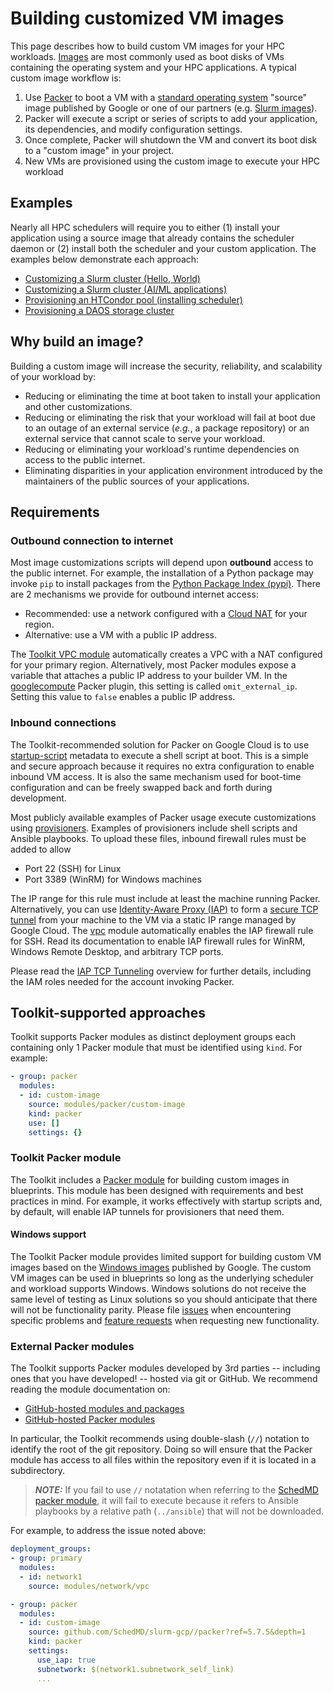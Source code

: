 # Building customized VM images

This page describes how to build custom VM images for your HPC workloads.
[Images][images] are most commonly used as boot disks of VMs containing the
operating system and your HPC applications. A typical custom image workflow is:

1. Use [Packer](https://packer.io) to boot a VM with a [standard operating
  system][standard-os] "source" image published by Google or one of our partners
  (e.g. [Slurm images][slurm-images]).
2. Packer will execute a script or series of scripts to add your application, its
  dependencies, and modify configuration settings.
3. Once complete, Packer will shutdown the VM and convert its boot disk to a
  "custom image" in your project.
4. New VMs are provisioned using the custom image to execute your HPC workload

[images]: https://cloud.google.com/compute/docs/images
[standard-os]: https://cloud.google.com/compute/docs/images/os-details
[slurm-images]: https://github.com/SchedMD/slurm-gcp/blob/master/docs/images.md#public-image

## Examples

Nearly all HPC schedulers will require you to either (1) install your
application using a source image that already contains the scheduler daemon
or (2) install both the scheduler and your custom application. The examples
below demonstrate each approach:

- [Customizing a Slurm cluster (Hello, World)](../examples/README.md#image-builderyaml-)
- [Customizing a Slurm cluster (AI/ML applications)](../examples/README.md#ml-slurmyaml-)
- [Provisioning an HTCondor pool (installing scheduler)](../examples/README.md#htc-htcondoryaml--)
- [Provisioning a DAOS storage cluster](../community/examples/intel/README.md#daos-cluster)

## Why build an image?

Building a custom image will increase the security, reliability, and scalability
of your workload by:

- Reducing or eliminating the time at boot taken to install your application
  and other customizations.
- Reducing or eliminating the risk that your workload will fail at boot due to
  an outage of an external service (_e.g._, a package repository) or an external
  service that cannot scale to serve your workload.
- Reducing or eliminating your workload's runtime dependencies on access to the
  public internet.
- Eliminating disparities in your application environment introduced by
  the maintainers of the public sources of your applications.

## Requirements

### Outbound connection to internet

Most image customizations scripts will depend upon **outbound** access to the
public internet. For example, the installation of a Python package may invoke
`pip` to  install packages from the [Python Package Index (pypi)][pypi]. There
are 2 mechanisms we provide for outbound internet access:

- Recommended: use a network configured with a [Cloud NAT][nat] for your
  region.
- Alternative: use a VM with a public IP address.

The [Toolkit VPC module][vpc] automatically creates a VPC with a NAT configured
for your primary region. Alternatively, most Packer modules expose a variable
that attaches a public IP address to your builder VM. In the [googlecompute]
Packer plugin, this setting is called `omit_external_ip`. Setting this value to
`false` enables a public IP address.

[googlecompute]: https://developer.hashicorp.com/packer/plugins/builders/googlecompute
[nat]: https://cloud.google.com/nat/docs/overview
[pypi]: https://pypi.org/
[vpc]: ../modules/network/vpc/README.md

### Inbound connections

The Toolkit-recommended solution for Packer on Google Cloud is to use
[startup-script] metadata to execute a shell script at boot. This is a simple
and secure approach because it requires no extra configuration to enable inbound
VM access. It is also the same mechanism used for boot-time configuration and
can be freely swapped back and forth during development.

Most publicly available examples of Packer usage execute customizations using
[provisioners]. Examples of provisioners include shell scripts and Ansible
playbooks. To upload these files, inbound firewall rules must be added to allow

- Port 22 (SSH) for Linux
- Port 3389 (WinRM) for Windows machines

The IP range for this rule must include at least the machine running Packer.
Alternatively, you can use [Identity-Aware Proxy (IAP)][iap] to form a [secure
TCP tunnel][iap-tcp] from your machine to the VM via a static IP range managed
by Google Cloud. The [vpc] module automatically enables the IAP firewall rule
for SSH. Read its documentation to enable IAP firewall rules for WinRM, Windows
Remote Desktop, and arbitrary TCP ports.

Please read the [IAP TCP Tunneling][iap-tcp] overview for further details,
including the IAM roles needed for the account invoking Packer.

[iap]: https://cloud.google.com/iap/docs/concepts-overview
[iap-tcp]: https://cloud.google.com/iap/docs/using-tcp-forwarding
[provisioners]: https://developer.hashicorp.com/packer/docs/provisioners
[startup-script]: https://cloud.google.com/compute/docs/instances/startup-scripts

## Toolkit-supported approaches

Toolkit supports Packer modules as distinct deployment groups each containing
only 1 Packer module that must be identified using `kind`. For example:

```yaml
- group: packer
  modules:
  - id: custom-image
    source: modules/packer/custom-image
    kind: packer
    use: []
    settings: {}
```

### Toolkit Packer module

The Toolkit includes a [Packer module](../modules/packer/custom-image/README.md)
for building custom images in blueprints. This module has been designed with
requirements and best practices in mind. For example, it works effectively with
startup scripts and, by default, will enable IAP tunnels for provisioners that
need them.

#### Windows support

The Toolkit Packer module provides limited support for building custom VM images
based on the [Windows images][windows-images] published by Google. The custom VM
images can be used in blueprints so long as the underlying scheduler and
workload supports Windows. Windows solutions do not receive the same level of
testing as Linux solutions so you should anticipate that there will not be
functionality parity. Please file [issues] when encountering specific problems
and [feature requests][features] when requesting new functionality.

[windows-images]: https://cloud.google.com/compute/docs/images/os-details#windows_server
[issues]: https://github.com/GoogleCloudPlatform/hpc-toolkit/issues
[features]: https://github.com/GoogleCloudPlatform/hpc-toolkit/discussions/categories/ideas-and-feature-requests

### External Packer modules

The Toolkit supports Packer modules developed by 3rd parties -- including ones
that you have developed! -- hosted via git or GitHub. We recommend reading the
module documentation on:

- [GitHub-hosted modules and packages](https://github.com/GoogleCloudPlatform/hpc-toolkit/blob/main/modules/README.md#github-hosted-modules-and-packages)
- [GitHub-hosted Packer modules](https://github.com/GoogleCloudPlatform/hpc-toolkit/blob/main/modules/README.md#github-hosted-packer-modules)

In particular, the Toolkit recommends using double-slash (`//`) notation to
identify the root of the git repository. Doing so will ensure that the Packer
module has access to all files within the repository even if it is located in
a subdirectory.

> **_NOTE:_** If you fail to use `//` notatation when referring to the [SchedMD
> packer module][schedmd-packer], it will fail to execute because it refers
> to Ansible playbooks by a relative path (`../ansible`) that will not be
> downloaded.

[schedmd-packer]: https://github.com/SchedMD/slurm-gcp/tree/master/packer#readme

For example, to address the issue noted above:

```yaml
deployment_groups:
- group: primary
  modules:
  - id: network1
    source: modules/network/vpc

- group: packer
  modules:
  - id: custom-image
    source: github.com/SchedMD/slurm-gcp//packer?ref=5.7.5&depth=1
    kind: packer
    settings:
      use_iap: true
      subnetwork: $(network1.subnetwork_self_link)
      ...
```
